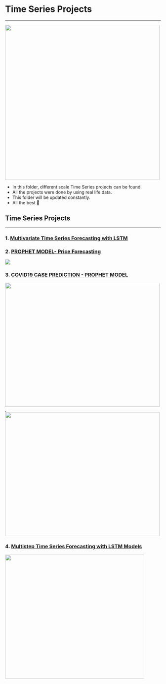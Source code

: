 # **Time Series Projects**
----------------------------------------------------------------

<img src="https://www.vskills.in/certification/blog/wp-content/uploads/2014/11/Forecasting.jpg" width="500" height="500">


- In this folder, different scale Time Series projects can be found.
- All the projects were done by using real life data.
- This folder will be updated constantly.
- All the best 🤘

## Time Series Projects
-------------------------------------------------------------------


### 1. [Multivariate Time Series Forecasting with LSTM](https://github.com/kb1907/Time_Series_Projects/blob/main/Multivariate_Time_Series_Forecasting_with_LSTM/multivariate-time-series-forecasting-with-lstm.ipynb)

### 2. [PROPHET MODEL- Price Forecasting](https://github.com/kb1907/Time_Series_Projects/blob/main/Price%20Forecasting%20with%20Prophet/Facebook_Prophet_Price_Forecasting.ipynb) 

![](https://cdn.analyticsvidhya.com/wp-content/uploads/2018/05/tumblr_inline_omh3tnv5zk1r1x9ql_500.png)

### 3. [COVID19 CASE PREDICTION - PROPHET MODEL](https://nbviewer.org/github/kb1907/Time_Series_Projects/blob/main/COVID19_Case_Prediction_Prophet_Model/Covid19_Cases_Prediction_Using_Facebook_Prophet.ipynb)
<img src="https://user-images.githubusercontent.com/51021282/149003347-580c4f18-5f2f-4006-830e-70a8b7469841.png" width="500" height="400">,<img src="https://user-images.githubusercontent.com/51021282/149003400-94c93eb9-acc5-4f08-b519-590d97027040.png" width="500" height="400">



### 4. [Multistep Time Series Forecasting with LSTM Models](https://github.com/kb1907/Time_Series_Projects/blob/main/Multistep_Time_Series_Forecasting_with_LSTM/multi-step-lstm-time-series-forecasting-models.ipynb)

<img src="https://www.researchgate.net/profile/Ke-Yan-4/publication/333791434/figure/fig1/AS:769860309090304@1560560409604/Unrolled-LSTM-uses-time-series-data-as-input.png" width="450" height="400">

